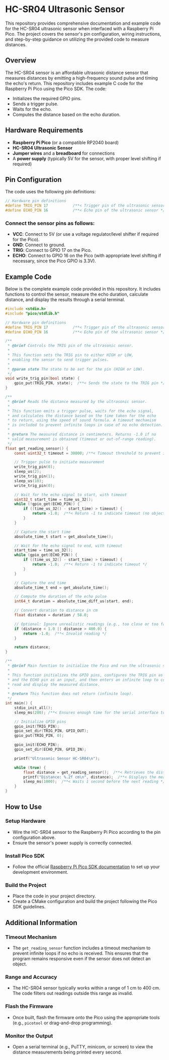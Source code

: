 # HC-SR04 Ultrasonic Sensor

This repository provides comprehensive documentation and example code for the HC-SR04 ultrasonic sensor when interfaced with a Raspberry Pi Pico. The project covers the sensor's pin configuration, wiring instructions, and step-by-step guidance on utilizing the provided code to measure distances.

## Overview

The HC-SR04 sensor is an affordable ultrasonic distance sensor that measures distances by emitting a high-frequency sound pulse and timing the echo's return. This repository includes example C code for the Raspberry Pi Pico using the Pico SDK. The code:
- Initializes the required GPIO pins.
- Sends a trigger pulse.
- Waits for the echo.
- Computes the distance based on the echo duration.

## Hardware Requirements

- **Raspberry Pi Pico** (or a compatible RP2040 board)
- **HC-SR04 Ultrasonic Sensor**
- **Jumper wires** and a **breadboard** for connections
- A **power supply** (typically 5V for the sensor, with proper level shifting if required)

## Pin Configuration

The code uses the following pin definitions:

```c
// Hardware pin definitions
#define TRIG_PIN 17           /**< Trigger pin of the ultrasonic sensor */
#define ECHO_PIN 16           /**< Echo pin of the ultrasonic sensor */
```

### Connect the sensor pins as follows:

- **VCC**: Connect to 5V (or use a voltage regulator/level shifter if required for the Pico).
- **GND**: Connect to ground.
- **TRIG**: Connect to GPIO 17 on the Pico.
- **ECHO**: Connect to GPIO 16 on the Pico (with appropriate level shifting if necessary, since the Pico GPIO is 3.3V).

## Example Code
Below is the complete example code provided in this repository. It includes functions to control the sensor, measure the echo duration, calculate distance, and display the results through a serial terminal.

```c
#include <stdio.h>
#include "pico/stdlib.h"

// Hardware pin definitions
#define TRIG_PIN 17           /**< Trigger pin of the ultrasonic sensor */
#define ECHO_PIN 16           /**< Echo pin of the ultrasonic sensor */

/**
 * @brief Controls the TRIG pin of the ultrasonic sensor.
 * 
 * This function sets the TRIG pin to either HIGH or LOW, 
 * enabling the sensor to send trigger pulses.
 * 
 * @param state The state to be set for the pin (HIGH or LOW).
 */
void write_trig_pin(bool state) {
    gpio_put(TRIG_PIN, state);  /**< Sends the state to the TRIG pin */
}

/**
 * @brief Reads the distance measured by the ultrasonic sensor.
 * 
 * This function emits a trigger pulse, waits for the echo signal, 
 * and calculates the distance based on the time taken for the echo 
 * to return, using the speed of sound formula. A timeout mechanism 
 * is included to prevent infinite loops in case of no echo detection.
 * 
 * @return The measured distance in centimeters. Returns -1.0 if no 
 * valid measurement is obtained (timeout or out-of-range reading).
 */
float get_reading_sensor() {
    const uint32_t timeout = 38000; /**< Timeout threshold to prevent infinite loops (~65ms -> ~4m max range) */

    // Trigger pulse to initiate measurement
    write_trig_pin(0);
    sleep_us(2);
    write_trig_pin(1);
    sleep_us(10);
    write_trig_pin(0);

    // Wait for the echo signal to start, with timeout
    uint32_t start_time = time_us_32();
    while (!gpio_get(ECHO_PIN)) {
        if ((time_us_32() - start_time) > timeout) {
            return -1.0;  /**< Return -1 to indicate timeout (no object detected) */
        }
    }

    // Capture the start time
    absolute_time_t start = get_absolute_time();

    // Wait for the echo signal to end, with timeout
    start_time = time_us_32();
    while (gpio_get(ECHO_PIN)) {
        if ((time_us_32() - start_time) > timeout) {
            return -1.0;  /**< Return -1 to indicate timeout */
        }
    }

    // Capture the end time
    absolute_time_t end = get_absolute_time();

    // Compute the duration of the echo pulse
    int64_t duration = absolute_time_diff_us(start, end);

    // Convert duration to distance in cm
    float distance = duration / 58.0;

    // Optional: Ignore unrealistic readings (e.g., too close or too far)
    if (distance < 1.0 || distance > 400.0) {
        return -1.0;  /**< Invalid reading */
    }

    return distance;
}

/**
 * @brief Main function to initialize the Pico and run the ultrasonic sensor.
 * 
 * This function initializes the GPIO pins, configures the TRIG pin as an output 
 * and the ECHO pin as an input, and then enters an infinite loop to continuously 
 * read and display the measured distance.
 * 
 * @return This function does not return (infinite loop).
 */
int main() {
    stdio_init_all();
    sleep_ms(200); /**< Ensures enough time for the serial interface to initialize */

    // Initialize GPIO pins
    gpio_init(TRIG_PIN);
    gpio_set_dir(TRIG_PIN, GPIO_OUT);
    gpio_put(TRIG_PIN, 0);

    gpio_init(ECHO_PIN);
    gpio_set_dir(ECHO_PIN, GPIO_IN);

    printf("Ultrasonic Sensor HC-SR04\n");

    while (true) {
        float distance = get_reading_sensor();  /**< Retrieves the distance measurement from the sensor */
        printf("Distance: %.2f cm\n", distance);  /**< Displays the measured distance */
        sleep_ms(1000);  /**< Waits 1 second before the next reading */
    }
}
```
## How to Use

### Setup Hardware
- Wire the HC-SR04 sensor to the Raspberry Pi Pico according to the pin configuration above.
- Ensure the sensor's power supply is correctly connected.

### Install Pico SDK
- Follow the official [Raspberry Pi Pico SDK documentation](https://www.raspberrypi.com/documentation/microcontrollers/c_sdk.html) to set up your development environment.

### Build the Project
- Place the code in your project directory.
- Create a CMake configuration and build the project following the Pico SDK guidelines.

## Additional Information

### Timeout Mechanism
- The `get_reading_sensor` function includes a timeout mechanism to prevent infinite loops if no echo is received. This ensures that the program remains responsive even if the sensor does not detect an object.

### Range and Accuracy
- The HC-SR04 sensor typically works within a range of 1 cm to 400 cm. The code filters out readings outside this range as invalid.


### Flash the Firmware
- Once built, flash the firmware onto the Pico using the appropriate tools (e.g., `picotool` or drag-and-drop programming).

### Monitor the Output
- Open a serial terminal (e.g., PuTTY, minicom, or screen) to view the distance measurements being printed every second.
